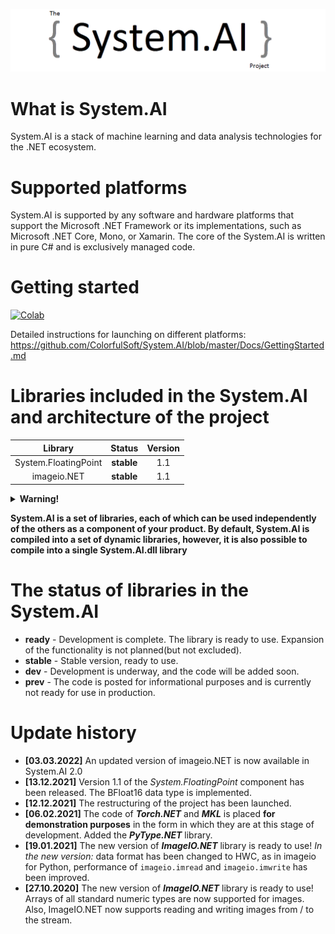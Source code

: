 ![Logo](https://github.com/ColorfulSoft/System.AI/blob/master/Logo/System.AI_logo.png)

# What is System.AI

System.AI is a stack of machine learning and data analysis technologies for the .NET ecosystem.

# Supported platforms

System.AI is supported by any software and hardware platforms that support the Microsoft .NET Framework or its implementations, such as Microsoft .NET Core, Mono, or Xamarin. The core of the System.AI is written in pure C# and is exclusively managed code.

# Getting started

[![Colab](https://colab.research.google.com/assets/colab-badge.svg)](https://colab.research.google.com/github/ColorfulSoft/System.AI/blob/master/Docs/System.AI.ipynb)

Detailed instructions for launching on different platforms: https://github.com/ColorfulSoft/System.AI/blob/master/Docs/GettingStarted.md

# Libraries included in the System.AI and architecture of the project

|Library                 |Status      |Version |
|:----------------------:|:----------:|:------:|
|System.FloatingPoint    |**stable**  |1.1     |
|imageio.NET             |**stable**  |1.1     |

<details>
  <summary><b>Warning!</b></summary>
  
  Note that the libraries of System.AI basically repeats the interface and behavior of the corresponding analogues from the Python ecosystem, but they do not do it 100%. This is largely due to the difference in topologies .NET and Python. For example, the torch.jit module that exists in PyTorch probably won't be implemented in Torch.NET, since it will not make sense in the case of working in the ecosystem .NET (programs with Torch.NET by themselves are portable and there is no point in making them even more portable with torchscript).
  
</details>

**System.AI is a set of libraries, each of which can be used independently of the others as a component of your product. By default, System.AI is compiled into a set of dynamic libraries, however, it is also possible to compile into a single System.AI.dll library**

# The status of libraries in the System.AI

* **ready** - Development is complete. The library is ready to use. Expansion of the functionality is not planned(but not excluded).
* **stable** - Stable version, ready to use.
* **dev** - Development is underway, and the code will be added soon.
* **prev** - The code is posted for informational purposes and is currently not ready for use in production.

# Update history

* **[03.03.2022]** An updated version of imageio.NET is now available in System.AI 2.0
* **[13.12.2021]** Version 1.1 of the _System.FloatingPoint_ component has been released. The BFloat16 data type is implemented.
* **[12.12.2021]** The restructuring of the project has been launched.
* **[06.02.2021]** The code of ***Torch.NET*** and ***MKL*** is placed __for demonstration purposes__ in the form in which they are at this stage of development. Added the ***PyType.NET*** library.
* **[19.01.2021]** The new version of ***ImageIO.NET*** library is ready to use! _In the new version:_ data format has been changed to HWC, as in imageio for Python, performance of `imageio.imread` and `imageio.imwrite` has been improved.
* **[27.10.2020]** The new version of ***ImageIO.NET*** library is ready to use! Arrays of all standard numeric types are now supported for images. Also, ImageIO.NET now  supports reading and writing images from / to the stream.
